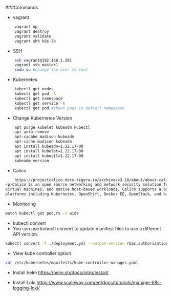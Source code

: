 ###Commands

- vagrant
```bash
    vagrant up
    vagrant destroy
    vagrant validate
    vagrant shh k8s-lb
```    

- SSH
```bash
    ssh vagrant@192.168.1.201
    vagrant ssh master1
    sudo su #change the user to root
```

- Kubernetes
```bash
    kubectl get nodes
    kubectl get pod -A
    kubectl get namespace
    kubectl get service -A
    kubectl get pod #shows pods in default namespace
```

- Change Kubernetes Version
```bash
    apt purge kubelet kubeadm kubectl 
    apt auto-remove
    apt-cacahe madison kubeadm
    apt-cache madison kubeadm
    apt install kubeadm=1.22.17-00
    apt install kubelet=1.22.17-00
    apt install kubectl=1.22.17-00
    kubeadm version
```

- Calico
```bash
    https://projectcalico.docs.tigera.io/archive/v3.18/about/about-calico
<p>Calico is an open source networking and network security solution for containers, 
virtual machines, and native host-based workloads. Calico supports a broad range of 
platforms including Kubernetes, OpenShift, Docker EE, OpenStack, and bare metal services.</p>
```

- Monitoring
```bash
watch kubectl get pod,rs -o wide
```
- kubectl convert
- You can use kubectl convert to update manifest files to use a different API version. 
```bash
kubectl convert -f ./deployment.yml --output-version rbac.authorization.k8s.io/v1
```

- View kube controller option
```bash
cat /etc/kubernetes/manifests/kube-controller-manager.yaml
```


- Install helm
  https://helm.sh/docs/intro/install/

- Install Loki
https://www.scaleway.com/en/docs/tutorials/manage-k8s-logging-loki/